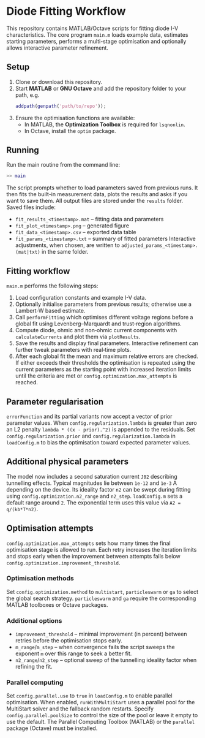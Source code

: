 # Diode Fitting Workflow

This repository contains MATLAB/Octave scripts for fitting diode I-V characteristics. The core program `main.m` loads example data, estimates starting parameters, performs a multi-stage optimisation and optionally allows interactive parameter refinement.

## Setup

1. Clone or download this repository.
2. Start **MATLAB** or **GNU Octave** and add the repository folder to your path, e.g.
   ```matlab
   addpath(genpath('path/to/repo'));
   ```
3. Ensure the optimisation functions are available:
   - In MATLAB, the **Optimization Toolbox** is required for `lsqnonlin`.
   - In Octave, install the `optim` package.

## Running

Run the main routine from the command line:
```matlab
>> main
```
The script prompts whether to load parameters saved from previous runs. It then fits the built-in measurement data, plots the results and asks if you want to save them. All output files are stored under the `results` folder. Saved files include:
- `fit_results_<timestamp>.mat` – fitting data and parameters
- `fit_plot_<timestamp>.png` – generated figure
- `fit_data_<timestamp>.csv` – exported data table
- `fit_params_<timestamp>.txt` – summary of fitted parameters
Interactive adjustments, when chosen, are written to `adjusted_params_<timestamp>.(mat|txt)` in the same folder.

## Fitting workflow

`main.m` performs the following steps:
1. Load configuration constants and example I-V data.
2. Optionally initialise parameters from previous results; otherwise use a Lambert‑W based estimate.
3. Call `performFitting` which optimises different voltage regions before a global fit using Levenberg–Marquardt and trust‑region algorithms.
4. Compute diode, ohmic and non‑ohmic current components with `calculateCurrents` and plot them via `plotResults`.
5. Save the results and display final parameters. Interactive refinement can further tweak parameters with real‑time plots.
6. After each global fit the mean and maximum relative errors are checked.
   If either exceeds their thresholds the optimisation is repeated using the
   current parameters as the starting point with increased iteration limits
   until the criteria are met or `config.optimization.max_attempts` is reached.
## Parameter regularisation

`errorFunction` and its partial variants now accept a vector of prior parameter values. When `config.regularization.lambda` is greater than zero an L2 penalty
`lambda * ((x - prior).^2)` is appended to the residuals. Set `config.regularization.prior` and `config.regularization.lambda` in `loadConfig.m` to bias
the optimisation toward expected parameter values.

## Additional physical parameters

The model now includes a second saturation current `J02` describing tunnelling
effects. Typical magnitudes lie between `1e-12` and `1e-3` A depending on the
device. Its ideality factor `n2` can be swept during fitting using
`config.optimization.n2_range` and `n2_step`. `loadConfig.m` sets a default
range around `2`. The exponential term uses this value via
`A2 = q/(kb*T*n2)`.


## Optimisation attempts

`config.optimization.max_attempts` sets how many times the final optimisation
stage is allowed to run.  Each retry increases the iteration limits and stops
early when the improvement between attempts falls below
`config.optimization.improvement_threshold`.

### Optimisation methods

Set `config.optimization.method` to `multistart`, `particleswarm` or `ga` to
select the global search strategy. `particleswarm` and `ga` require the
corresponding MATLAB toolboxes or Octave packages.

### Additional options

- `improvement_threshold` – minimal improvement (in percent) between retries
  before the optimisation stops early.
- `m_range`/`m_step` – when convergence fails the script sweeps the exponent `m`
  over this range to seek a better fit.
- `n2_range`/`n2_step` – optional sweep of the tunnelling ideality factor when
  refining the fit.

### Parallel computing

Set `config.parallel.use` to `true` in `loadConfig.m` to enable parallel
optimisation. When enabled, `runWithMultiStart` uses a parallel pool for the
MultiStart solver and the fallback random restarts. Specify
`config.parallel.poolSize` to control the size of the pool or leave it empty to
use the default. The Parallel Computing Toolbox (MATLAB) or the `parallel`
package (Octave) must be installed.
